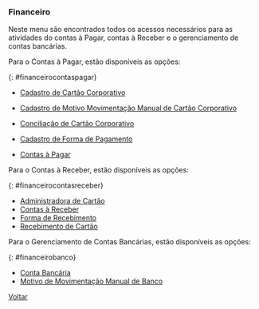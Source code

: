 ### Financeiro

Neste menu são encontrados todos os acessos necessários para as atividades do contas à Pagar, contas à Receber e o gerenciamento de contas bancárias.



Para o Contas à Pagar, estão disponíveis as opções:

{: #financeirocontaspagar}

- [Cadastro de Cartão Corporativo](financeiro_cartao_corporativo.md) 

- [Cadastro de Motivo Movimentação Manual de Cartão Corporativo](financeiro_motivo_movimentacao_manual_cartao.md)

- [Conciliação de Cartão Corporativo](financeiro_conciliacao_cartao_corporativo.md)

- [Cadastro de Forma de Pagamento](financeiro_forma_pagamento.md)

- [Contas à Pagar](financeiro_contas_pagar.md)

  



Para o Contas à Receber, estão disponíveis as opções:

{: #financeirocontasreceber}

- [Administradora de Cartão](financeiro_administradora_cartao.md)
- [Contas à Receber](financeiro_contas_receber.md)
- [Forma de Recebimento](financeiro_forma_recebimento.md)
- [Recebimento de Cartão](financeiro_recebimento_cartao.md)



Para o Gerenciamento de Contas Bancárias, estão disponíveis as opções:

{: #financeirobanco}

- [Conta Bancária](financeiro_conta_bancaria.md)
- [Motivo de Movimentação Manual de Banco](financeiro_motivo_movimentacao_manual_banco.md)



[Voltar](index.md)

